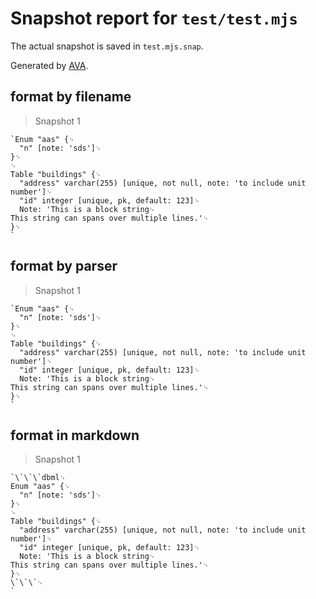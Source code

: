 # Snapshot report for `test/test.mjs`

The actual snapshot is saved in `test.mjs.snap`.

Generated by [AVA](https://avajs.dev).

## format by filename

> Snapshot 1

    `Enum "aas" {␊
      "n" [note: 'sds']␊
    }␊
    ␊
    Table "buildings" {␊
      "address" varchar(255) [unique, not null, note: 'to include unit number']␊
      "id" integer [unique, pk, default: 123]␊
      Note: 'This is a block string␊
    This string can spans over multiple lines.'␊
    }␊
    `

## format by parser

> Snapshot 1

    `Enum "aas" {␊
      "n" [note: 'sds']␊
    }␊
    ␊
    Table "buildings" {␊
      "address" varchar(255) [unique, not null, note: 'to include unit number']␊
      "id" integer [unique, pk, default: 123]␊
      Note: 'This is a block string␊
    This string can spans over multiple lines.'␊
    }␊
    `

## format in markdown

> Snapshot 1

    `\`\`\`dbml␊
    Enum "aas" {␊
      "n" [note: 'sds']␊
    }␊
    ␊
    Table "buildings" {␊
      "address" varchar(255) [unique, not null, note: 'to include unit number']␊
      "id" integer [unique, pk, default: 123]␊
      Note: 'This is a block string␊
    This string can spans over multiple lines.'␊
    }␊
    \`\`\`␊
    `
